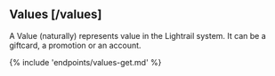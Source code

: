 ## Values [/values]

A Value (naturally) represents value in the Lightrail system.  It can be a giftcard, a promotion or an account.

{% include 'endpoints/values-get.md' %}

